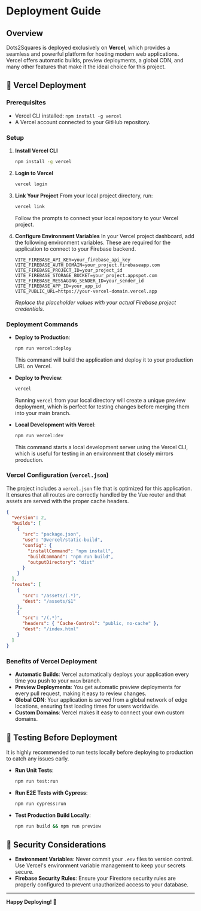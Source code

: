 # Deployment Guide

## Overview

Dots2Squares is deployed exclusively on **Vercel**, which provides a seamless and powerful platform for hosting modern web applications. Vercel offers automatic builds, preview deployments, a global CDN, and many other features that make it the ideal choice for this project.

## 🚀 Vercel Deployment

### Prerequisites
- Vercel CLI installed: `npm install -g vercel`
- A Vercel account connected to your GitHub repository.

### Setup

1. **Install Vercel CLI**
   ```bash
   npm install -g vercel
   ```

2. **Login to Vercel**
   ```bash
   vercel login
   ```

3. **Link Your Project**
   From your local project directory, run:
   ```bash
   vercel link
   ```
   Follow the prompts to connect your local repository to your Vercel project.

4. **Configure Environment Variables**
   In your Vercel project dashboard, add the following environment variables. These are required for the application to connect to your Firebase backend.
   ```
   VITE_FIREBASE_API_KEY=your_firebase_api_key
   VITE_FIREBASE_AUTH_DOMAIN=your_project.firebaseapp.com
   VITE_FIREBASE_PROJECT_ID=your_project_id
   VITE_FIREBASE_STORAGE_BUCKET=your_project.appspot.com
   VITE_FIREBASE_MESSAGING_SENDER_ID=your_sender_id
   VITE_FIREBASE_APP_ID=your_app_id
   VITE_PUBLIC_URL=https://your-vercel-domain.vercel.app
   ```
   *Replace the placeholder values with your actual Firebase project credentials.*

### Deployment Commands

- **Deploy to Production**:
  ```bash
  npm run vercel:deploy
  ```
  This command will build the application and deploy it to your production URL on Vercel.

- **Deploy to Preview**:
  ```bash
  vercel
  ```
  Running `vercel` from your local directory will create a unique preview deployment, which is perfect for testing changes before merging them into your main branch.

- **Local Development with Vercel**:
  ```bash
  npm run vercel:dev
  ```
  This command starts a local development server using the Vercel CLI, which is useful for testing in an environment that closely mirrors production.

### Vercel Configuration (`vercel.json`)

The project includes a `vercel.json` file that is optimized for this application. It ensures that all routes are correctly handled by the Vue router and that assets are served with the proper cache headers.

```json
{
  "version": 2,
  "builds": [
    {
      "src": "package.json",
      "use": "@vercel/static-build",
      "config": {
        "installCommand": "npm install",
        "buildCommand": "npm run build",
        "outputDirectory": "dist"
      }
    }
  ],
  "routes": [
    {
      "src": "/assets/(.*)",
      "dest": "/assets/$1"
    },
    {
      "src": "/(.*)",
      "headers": { "Cache-Control": "public, no-cache" },
      "dest": "/index.html"
    }
  ]
}
```

### Benefits of Vercel Deployment

- **Automatic Builds**: Vercel automatically deploys your application every time you push to your `main` branch.
- **Preview Deployments**: You get automatic preview deployments for every pull request, making it easy to review changes.
- **Global CDN**: Your application is served from a global network of edge locations, ensuring fast loading times for users worldwide.
- **Custom Domains**: Vercel makes it easy to connect your own custom domains.

## 🧪 Testing Before Deployment

It is highly recommended to run tests locally before deploying to production to catch any issues early.

- **Run Unit Tests**:
  ```bash
  npm run test:run
  ```

- **Run E2E Tests with Cypress**:
  ```bash
  npm run cypress:run
  ```

- **Test Production Build Locally**:
  ```bash
  npm run build && npm run preview
  ```

## 🔐 Security Considerations

- **Environment Variables**: Never commit your `.env` files to version control. Use Vercel's environment variable management to keep your secrets secure.
- **Firebase Security Rules**: Ensure your Firestore security rules are properly configured to prevent unauthorized access to your database.

---

**Happy Deploying! 🚀** 